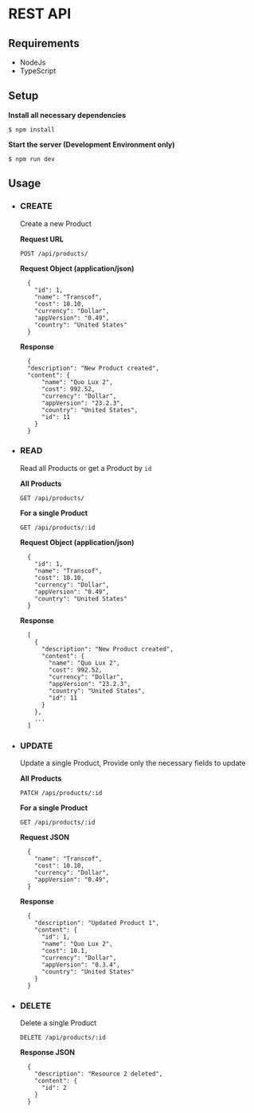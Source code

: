 # REST API

## Requirements

* NodeJs
* TypeScript


## Setup

**Install all necessary dependencies**
```
$ npm install
```

**Start the server (Development Environment only)**
```
$ npm run dev
```


## Usage

* ### CREATE
  Create a new Product

  **Request URL**
  ```
  POST /api/products/
  ```

  **Request Object (application/json)**
  ```
    {
      "id": 1,
      "name": "Transcof",
      "cost": 10.10,
      "currency": "Dollar",
      "appVersion": "0.49",
      "country": "United States"
    }
  ```
  **Response**
  ```
    {
    "description": "New Product created",
    "content": {
        "name": "Quo Lux 2",
        "cost": 992.52,
        "currency": "Dollar",
        "appVersion": "23.2.3",
        "country": "United States",
        "id": 11
      }
    }
  ```

* ### READ
  Read all Products or get a Product by `id`

  **All Products**
  ```
  GET /api/products/
  ```

  **For a single Product**
  ```
  GET /api/products/:id
  ```

  **Request Object (application/json)**
  ```
    {
      "id": 1,
      "name": "Transcof",
      "cost": 10.10,
      "currency": "Dollar",
      "appVersion": "0.49",
      "country": "United States"
    }
  ```
  **Response**
  ```
    [
      {
        "description": "New Product created",
        "content": {
          "name": "Quo Lux 2",
          "cost": 992.52,
          "currency": "Dollar",
          "appVersion": "23.2.3",
          "country": "United States",
          "id": 11
        }
      },
      ...
    ]
  ```

* ### UPDATE
  Update a single Product, Provide only the necessary fields to update

  **All Products**
  ```
  PATCH /api/products/:id
  ```

  **For a single Product**
  ```
  GET /api/products/:id
  ```

  **Request JSON**
  ```
    {
      "name": "Transcof",
      "cost": 10.10,
      "currency": "Dollar",
      "appVersion": "0.49",
    }
  ```
  **Response**
  ```
    {
      "description": "Updated Product 1",
      "content": {
        "id": 1,
        "name": "Quo Lux 2",
        "cost": 10.1,
        "currency": "Dollar",
        "appVersion": "0.3.4",
        "country": "United States"
      }
    }
  ```

* ### DELETE
  Delete a single Product

  ```
  DELETE /api/products/:id
  ```
  **Response JSON**
  ```
    {
      "description": "Resource 2 deleted",
      "content": {
        "id": 2
      }
    }
  ```